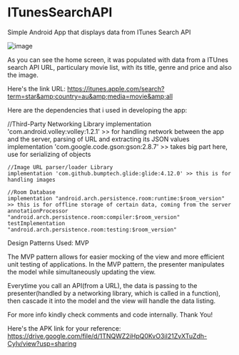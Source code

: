 # ITunesSearchAPI
Simple Android App that displays data from ITunes Search API


![image](https://user-images.githubusercontent.com/49611734/166177385-9fc3bd55-dfd2-44c5-8cf0-c54a92ba086e.png)

As you can see the home screen, it was populated with data from a ITUnes search API URL, particulary movie list, with its title, genre and price and also the image.

Here's the link URL: https://itunes.apple.com/search?term=star&amp;country=au&amp;media=movie&amp;all

Here are the dependencies that i used in developing the app:

  //Third-Party Networking Library
    implementation 'com.android.volley:volley:1.2.1' >> for handling network between the app and the server, parsing of URL and extracting its JSON values
    implementation 'com.google.code.gson:gson:2.8.7' >> takes big part here, use for serializing of objects
    
    //Image URL parser/loader Library
    implementation 'com.github.bumptech.glide:glide:4.12.0' >> this is for handling images

    //Room Database
    implementation "android.arch.persistence.room:runtime:$room_version" >> this is for offline storage of certain data, coming from the server
    annotationProcessor "android.arch.persistence.room:compiler:$room_version"
    testImplementation "android.arch.persistence.room:testing:$room_version"
    
  

Design Patterns Used: MVP

The MVP pattern allows for easier mocking of the view and more efficient unit testing of applications. In the MVP pattern, 
the presenter manipulates the model while simultaneously updating the view.

Everytime you call an API(from a URL), the data is passing to the presenter(handled by a networking library, which is called in a function), then cascade it into the model
and the view will handle the data listing. 

For more info kindly check comments and code internally. Thank You!

Here's the APK link for your reference: https://drive.google.com/file/d/1TNQWZ2iHpQ0KvO3iI21ZvXTuZdh-CyIv/view?usp=sharing

